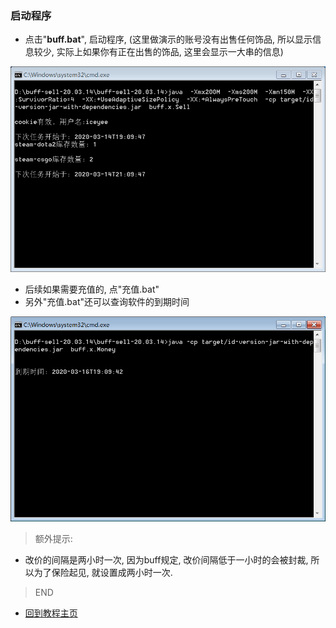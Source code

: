 ### 启动程序

- 点击"**buff.bat**", 启动程序, (这里做演示的账号没有出售任何饰品, 所以显示信息较少, 实际上如果你有正在出售的饰品, 这里会显示一大串的信息)

![](https://github.com/farmer-person/pictures/blob/master/buff-sell/2.png)

- 后续如果需要充值的, 点"充值.bat"
- 另外"充值.bat"还可以查询软件的到期时间

![](https://github.com/farmer-person/pictures/blob/master/buff-sell/3.png)

> 额外提示:
- 改价的间隔是两小时一次, 因为buff规定, 改价间隔低于一小时的会被封裁, 所以为了保险起见, 就设置成两小时一次.

> END

- [回到教程主页](./index.md)
